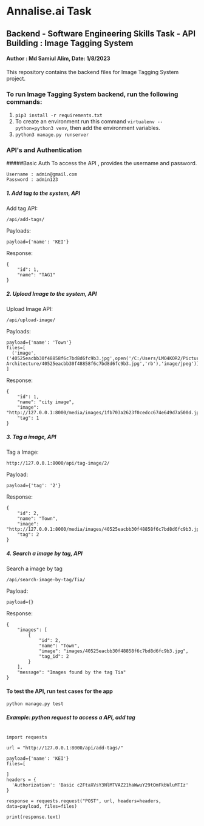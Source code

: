 # Annalise.ai Task
## Backend - Software Engineering Skills Task - API Building : Image Tagging System
#### Author : Md Samiul Alim,  Date: 1/8/2023

This repository contains the backend files for Image Tagging System project.


### To run Image Tagging System backend, run the following commands:

1. `pip3 install -r requirements.txt`
2. To create an environment run this command  `virtualenv --python=python3 venv`, then add the environment variables.
3. `python3 manage.py runserver `

### API's and Authentication

#####Basic Auth 
To access the API , provides the username and password.
```
Username : admin@gmail.com
Password : admin123
```

##### 1. Add tag to the system, API
Add tag API:

`/api/add-tags/`

Payloads:
```
payload={'name': 'KEI'}
```
Response:
```
{
    "id": 1,
    "name": "TAG1"
}
```
##### 2. Upload Image to the system, API
Upload Image API:

`/api/upload-image/`

Payloads:
```
payload={'name': 'Town'}
files=[
  ('image',('40525eacbb30f48858f6c7bd8d6fc9b3.jpg',open('/C:/Users/LMO4KOR2/Pictures/Home Architecture/40525eacbb30f48858f6c7bd8d6fc9b3.jpg','rb'),'image/jpeg'))
]

```
Response:

```
{
    "id": 1,
    "name": "city image",
    "image": "http://127.0.0.1:8000/media/images/1fb703a2623f0cedcc674e649d7a500d.jpg",
    "tag": 1
}
```

##### 3. Tag a image, API
Tag a Image:

``
http://127.0.0.1:8000/api/tag-image/2/
``

Payload:
``` 
payload={'tag': '2'}
```
Response:
```
{
    "id": 2,
    "name": "Town",
    "image": "http://127.0.0.1:8000/media/images/40525eacbb30f48858f6c7bd8d6fc9b3.jpg",
    "tag": 2
}
```
##### 4. Search a image by tag, API
Search a image by tag

`/api/search-image-by-tag/Tia/`

Payload:
```
payload={}
```
Response:
```
{
    "images": [
        {
            "id": 2,
            "name": "Town",
            "image": "images/40525eacbb30f48858f6c7bd8d6fc9b3.jpg",
            "tag_id": 2
        }
    ],
    "message": "Images found by the tag Tia"
}
```
#### To test the API, run test cases for the app
`python manage.py test`


##### Example: python request to access a API, add tag
```

import requests

url = "http://127.0.0.1:8000/api/add-tags/"

payload={'name': 'KEI'}
files=[

]
headers = {
  'Authorization': 'Basic c2FtaXVsY3NlMTVAZ21haWwuY29tOmFkbWluMTIz'
}

response = requests.request("POST", url, headers=headers, data=payload, files=files)

print(response.text)
```